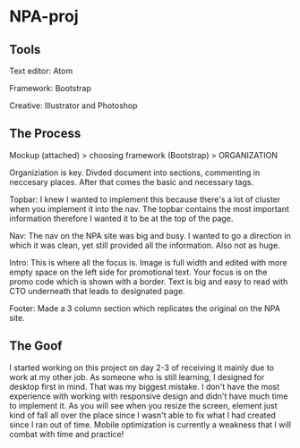 # NPA-proj

## Tools
Text editor: Atom

Framework: Bootstrap

Creative: Illustrator and Photoshop

## The Process
Mockup (attached) > choosing framework (Bootstrap) > ORGANIZATION

Organiziation is key. Divded document into sections, commenting in neccesary places. 
After that comes the basic and necessary tags.

Topbar: I knew I wanted to implement this because there's a lot of cluster when you implement it into the nav. The topbar contains the most important information therefore I wanted it to be at the top of the page.

Nav: The nav on the NPA site was big and busy. I wanted to go a direction in which it was clean, yet still provided all the information. Also not as huge. 

Intro: This is where all the focus is. Image is full width and edited with more empty space on the left side for promotional text. Your focus is on the promo code which is shown with a border. Text is big and easy to read with CTO underneath that leads to designated page. 

Footer: Made a 3 column section which replicates the original on the NPA site.

## The Goof
I started working on this project on day 2-3 of receiving it mainly due to work at my other job. As someone who is still learning, I designed for desktop first in mind. That was my biggest mistake. I don't have the most experience with working with responsive design and didn't have much time to implement it. As you will see when you resize the screen, element just kind of fall all over the place since I wasn't able to fix what I had created since I ran out of time. Mobile optimization is currently a weakness that I will combat with time and practice!
